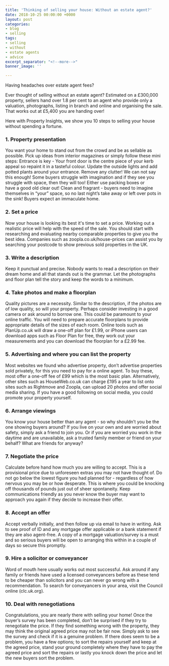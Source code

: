 ```yaml
---
title: 'Thinking of selling your house: Without an estate agent?'
date: 2018-10-25 00:00:00 +0000
layout: post
categories:
- blog
- selling
tags:
- selling
- without
- estate agents
- advice
excerpt_separator: "<!--more-->"
banner_image: ''

---
```

Having headaches over estate agent fees?

Ever thought of selling without an estate agent? Estimated on a £300,000 property, sellers <!--more-->hand
over 1.8 per cent to an agent who provide only a valuation, photographs, listing in branch and
online and organising the sale. That works out at £5,400 you are handing over!

Here with Property Insights, we show you 10 steps to selling your house without spending a
fortune.

### 1. Property presentation
You want your home to stand out from the crowd and be as sellable as possible. Pick up ideas
from interior magazines or simply follow these mini steps:
Entrance is key - Your front door is the centre piece of your kerb appeal so repaint it in a
tasteful colour. Update the outside lights and add potted plants around your entrance.
Remove any clutter! We can not say this enough! Some buyers struggle with imagination
and if they see you struggle with space, then they will too! Either use packing boxes or 	 	
have a good old clear out!
Clean and fragrant - buyers need to imagine themselves in “your” space, so no last night’s
take away or left over pots in the sink! Buyers expect an immaculate home.
### 2. Set a price
Now your house is looking its best it's time to set a price. Working out a realistic price will help
with the speed of the sale. You should start with researching and evaluating nearby comparable
properties to give you the best idea. Companies such as zoopla.co.uk/house-prices can assist
you by searching your postcode to show previous sold properties in the UK.
### 3. Write a description
Keep it punctual and precise. Nobody wants to read a description on their dream home and all
that stands out is the grammar. Let the photographs and floor plan tell the story and keep the
words to a minimum.
### 4. Take photos and make a floorplan
Quality pictures are a necessity. Similar to the description, if the photos are of low quality, so will your property. Perhaps consider investing in a good camera or ask around to borrow one. This could be paramount to your online traffic. You will need to prepare accurate floorplans to provide appropriate details of the sizes of each room. Online tools such as PlanUp.co.uk will draw a one-off plan for £1.99, or iPhone users can download apps such as Floor Plan for free, they work out your measurements and you can download the floorplan for a £2.99 fee.
### 5. Advertising and where you can list the property
Most websites we found who advertise property, don’t advertise properties sold privately, for this you need to pay for a online agent. To buy these, most offer a one-off fee of £99 which is the most basic plan. Alternatively, other sites such as HouseWeb.co.uk can charge £195 a year to list onto sites such as Rightmove and Zoopla, can upload 20 photos and offer social media sharing. If you have a good following on social media, you could promote your property yourself.
### 6. Arrange viewings
You know your house better than any agent - so why shouldn’t you be the one showing buyers around? If you live on your own and are worried about safety, simply ask a friend to join you. Or if you are worried you work in the daytime and are unavailable, ask a trusted family member or friend on your behalf? What are friends for anyway?
### 7. Negotiate the price
Calculate before hand how much you are willing to accept. This is a provisional price due to unforeseen extras you may not have thought of. Do not go below the lowest figure you had planned for - regardless of how nervous you may be or how desperate. This is where you could be knocking off thousands of pounds just out of sheer spontaneity. Keep communications friendly as you never know the buyer may want to approach you again if they decide to increase their offer.
### 8. Accept an offer
Accept verbally initially, and then follow up via email to have in writing. Ask to see proof of ID and any mortgage offer applicable or a bank statement if they are also agent-free. A copy of a mortgage valuation/survey is a must and so serious buyers will be open to arranging this within in a couple of days so secure this promptly.
### 9. Hire a solicitor or conveyancer
Word of mouth here usually works out most successful. Ask around if any family or friends have used a licensed conveyancers before as these tend to be cheaper than solicitors and you can never go wrong with a recommendation. To search for conveyancers in your area, visit the Council online (clc.uk.org).
### 10. Deal with renegotiations
Congratulations, you are nearly there with selling your home! Once the buyer’s survey has been completed, don’t be surprised if they try to renegotiate the price. If they find something wrong with the property, they may think the original agreed price may not be fair now. Simply ask to see the survey and check if it is a genuine problem. If there does seem to be a problem, you have a few options; to sort the repairs yourself and keep at the agreed price, stand your ground completely where they have to pay the agreed price and sort the repairs or lastly you knock down the price and let the new buyers sort the problem.